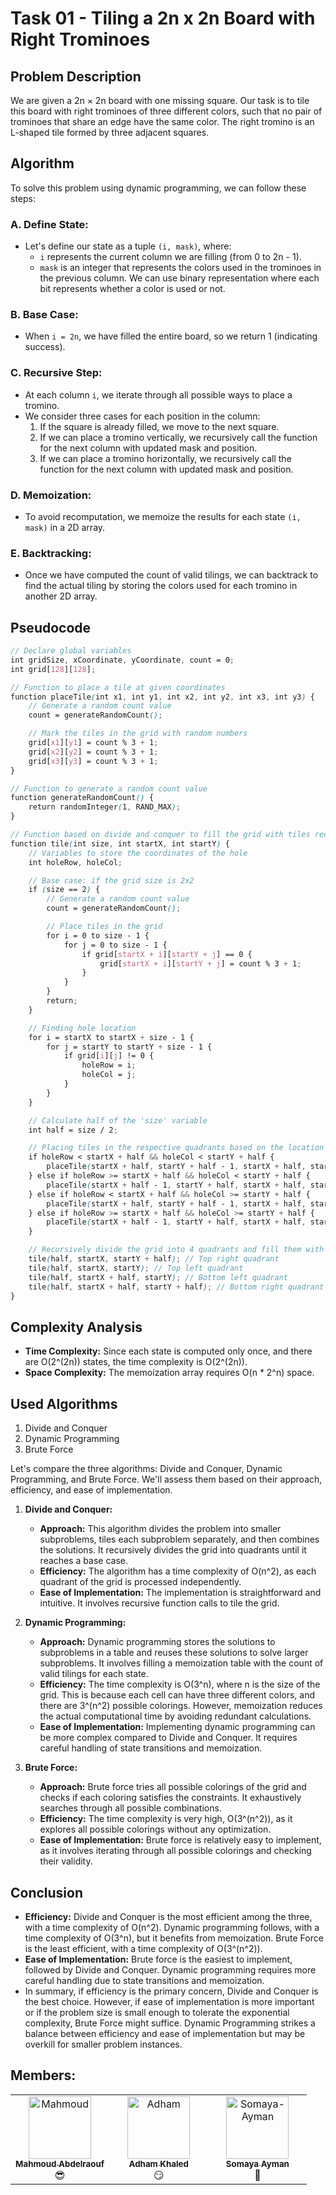 # Task 01 - Tiling a 2n x 2n Board with Right Trominoes

## Problem Description
We are given a 2n × 2n board with one missing square. Our task is to tile this board with right trominoes of three different colors, such that no pair of trominoes that share an edge have the same color. The right tromino is an L-shaped tile formed by three adjacent squares.

## Algorithm
To solve this problem using dynamic programming, we can follow these steps:
### A. Define State:
- Let's define our state as a tuple `(i, mask)`, where:
  - `i` represents the current column we are filling (from 0 to 2n - 1).
  - `mask` is an integer that represents the colors used in the trominoes in the previous column. We can use binary representation where each bit represents whether a color is used or not.
### B. Base Case:
- When `i = 2n`, we have filled the entire board, so we return 1 (indicating success).
### C. Recursive Step:
- At each column `i`, we iterate through all possible ways to place a tromino.
- We consider three cases for each position in the column:
  1. If the square is already filled, we move to the next square.
  2. If we can place a tromino vertically, we recursively call the function for the next column with updated mask and position.
  3. If we can place a tromino horizontally, we recursively call the function for the next column with updated mask and position.
### D. Memoization:
- To avoid recomputation, we memoize the results for each state `(i, mask)` in a 2D array.
### E. Backtracking:
- Once we have computed the count of valid tilings, we can backtrack to find the actual tiling by storing the colors used for each tromino in another 2D array.

## Pseudocode
```scss
// Declare global variables
int gridSize, xCoordinate, yCoordinate, count = 0;
int grid[128][128];

// Function to place a tile at given coordinates
function placeTile(int x1, int y1, int x2, int y2, int x3, int y3) {
    // Generate a random count value
    count = generateRandomCount();

    // Mark the tiles in the grid with random numbers
    grid[x1][y1] = count % 3 + 1;
    grid[x2][y2] = count % 3 + 1;
    grid[x3][y3] = count % 3 + 1;
}

// Function to generate a random count value
function generateRandomCount() {
    return randomInteger(1, RAND_MAX);
}

// Function based on divide and conquer to fill the grid with tiles recursively
function tile(int size, int startX, int startY) {
    // Variables to store the coordinates of the hole
    int holeRow, holeCol;

    // Base case: if the grid size is 2x2
    if (size == 2) {
        // Generate a random count value
        count = generateRandomCount();

        // Place tiles in the grid
        for i = 0 to size - 1 {
            for j = 0 to size - 1 {
                if grid[startX + i][startY + j] == 0 {
                    grid[startX + i][startY + j] = count % 3 + 1;
                }
            }
        }
        return;
    }

    // Finding hole location
    for i = startX to startX + size - 1 {
        for j = startY to startY + size - 1 {
            if grid[i][j] != 0 {
                holeRow = i;
                holeCol = j;
            }
        }
    }

    // Calculate half of the 'size' variable
    int half = size / 2;

    // Placing tiles in the respective quadrants based on the location of the hole
    if holeRow < startX + half && holeCol < startY + half {
        placeTile(startX + half, startY + half - 1, startX + half, startY + half, startX + half - 1, startY + half);
    } else if holeRow >= startX + half && holeCol < startY + half {
        placeTile(startX + half - 1, startY + half, startX + half, startY + half, startX + half - 1, startY + half - 1);
    } else if holeRow < startX + half && holeCol >= startY + half {
        placeTile(startX + half, startY + half - 1, startX + half, startY + half, startX + half - 1, startY + half - 1);
    } else if holeRow >= startX + half && holeCol >= startY + half {
        placeTile(startX + half - 1, startY + half, startX + half, startY + half - 1, startX + half - 1, startY + half - 1);
    }

    // Recursively divide the grid into 4 quadrants and fill them with tiles
    tile(half, startX, startY + half); // Top right quadrant
    tile(half, startX, startY); // Top left quadrant
    tile(half, startX + half, startY); // Bottom left quadrant
    tile(half, startX + half, startY + half); // Bottom right quadrant
}
```

## Complexity Analysis
- **Time Complexity:** Since each state is computed only once, and there are O(2^(2n)) states, the time complexity is O(2^(2n)).
- **Space Complexity:** The memoization array requires O(n * 2^n) space.

## Used Algorithms
1. Divide and Conquer
2. Dynamic Programming
3. Brute Force

Let's compare the three algorithms: Divide and Conquer, Dynamic Programming, and Brute Force. We'll assess them based on their approach, efficiency, and ease of implementation.

1. **Divide and Conquer:**
   - **Approach:** This algorithm divides the problem into smaller subproblems, tiles each subproblem separately, and then combines the solutions. It recursively divides the grid into quadrants until it reaches a base case.
   - **Efficiency:** The algorithm has a time complexity of O(n^2), as each quadrant of the grid is processed independently.
   - **Ease of Implementation:** The implementation is straightforward and intuitive. It involves recursive function calls to tile the grid.

2. **Dynamic Programming:**
   - **Approach:** Dynamic programming stores the solutions to subproblems in a table and reuses these solutions to solve larger subproblems. It involves filling a memoization table with the count of valid tilings for each state.
   - **Efficiency:** The time complexity is O(3^n), where n is the size of the grid. This is because each cell can have three different colors, and there are 3^(n^2) possible colorings. However, memoization reduces the actual computational time by avoiding redundant calculations.
   - **Ease of Implementation:** Implementing dynamic programming can be more complex compared to Divide and Conquer. It requires careful handling of state transitions and memoization.

3. **Brute Force:**
   - **Approach:** Brute force tries all possible colorings of the grid and checks if each coloring satisfies the constraints. It exhaustively searches through all possible combinations.
   - **Efficiency:** The time complexity is very high, O(3^(n^2)), as it explores all possible colorings without any optimization.
   - **Ease of Implementation:** Brute force is relatively easy to implement, as it involves iterating through all possible colorings and checking their validity.

## Conclusion
- **Efficiency:** Divide and Conquer is the most efficient among the three, with a time complexity of O(n^2). Dynamic programming follows, with a time complexity of O(3^n), but it benefits from memoization. Brute Force is the least efficient, with a time complexity of O(3^(n^2)).
- **Ease of Implementation:** Brute force is the easiest to implement, followed by Divide and Conquer. Dynamic programming requires more careful handling due to state transitions and memoization.
- In summary, if efficiency is the primary concern, Divide and Conquer is the best choice. However, if ease of implementation is more important or if the problem size is small enough to tolerate the exponential complexity, Brute Force might suffice. Dynamic Programming strikes a balance between efficiency and ease of implementation but may be overkill for smaller problem instances.

## Members:
<table>
  <tbody>
    <tr>
      <td align="center" valign="top" width="33.33%"><a href="https://github.com/Mahmoud-Abdelraouf"><img src="https://github.com/Mahmoud-Abdelraouf.png" width="100px;" alt="Mahmoud"/><br /><sub><b>Mahmoud Abdelraouf</b></sub></a><br />😎</td>
      <td align="center" valign="top" width="33.33%"><a href="https://github.com/adhamkhaled312"><img src="https://github.com/adhamkhaled312.png" width="100px;" alt="Adham"/><br /><sub><b>Adham Khaled</b></sub></a><br />😏</td>
       <td align="center" valign="top" width="33.33%"><a href="https://github.com/Somaya-Ayman"><img src="https://github.com/Somaya-Ayman.png" width="100px;" alt="Somaya-Ayman"/><br /><sub><b>Somaya Ayman</b></sub></a><br />💫</td>
    </tr>
  </tbody>
</table>
